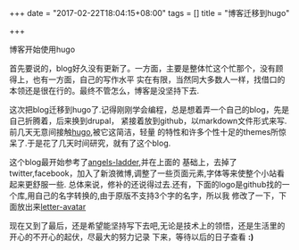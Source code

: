 +++
date = "2017-02-22T18:04:15+08:00"
tags = []
title = "博客迁移到hugo"

+++

博客开始使用hugo

首先要说的，blog好久没有更新了。一方面，主要是整体忙这个忙那个，没有顾得上，也有一方面，自己的写作水平
实在有限，当然同大多数人一样，找借口的本领还是很在行的。最终不管怎么，博客是没坚持下去.

这次把blog迁移到hugo了.记得刚刚学会编程，总是想着弄一个自己的blog，先是自己折腾着，后来换到drupal，
紧接着放到github，以markdown文件形式来写.前几天无意间接触[hugo](https://gohugo.io/),被它这简洁，轻量
的特性和许多个性十足的themes所惊呆了.于是花了几天时间研究，就有了这个blog.

这个blog最开始参考了[angels-ladder](https://github.com/tanksuzuki/angels-ladder),并在上面的
基础上，去掉了twitter,facebook，加入了新浪微博,调整了一些页面元素,字体等来使整个小站看起来更舒服一些.
总体来说，修补的还说得过去.还有，下面的logo是github找的一个库,用自己的名字转换的,由于原版不支持3个字的名字，所以我
修改了一下，下面放出来[letter-avatar](https://github.com/baykier/letter-avatar)

现在又到了最后，还是希望能坚持写下去吧,无论是技术上的领悟，还是生活里的开心的不开心的起伏，尽最大的努力记录
下来，等待以后的日子查看 **:)**







